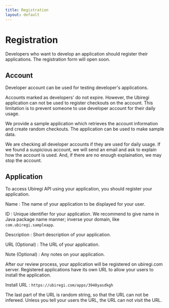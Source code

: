 ```yaml
---
title: Registration
layout: default
---
```


# Registration

Developers who want to develop an application should register their applications.
The registration form will open soon.

## Account

Developer account can be used for testing developer's applications.

Accounts marked as developers' do not expire.
However, the Ubiregi application can not be used to register checkouts on the account.
This limitation is to prevent someone to use developer account for their daily usage.

We provide a sample application which retrieves the account information and create random checkouts.
The application can be used to make sample data.

We are checking all developer accounts if they are used for daily usage.
If we found a suspicious account, we will send an email and ask to explain how the account is used.
And, if there are no enough explaination, we may stop the account.

## Application

To access Ubiregi API using your application, you should register your application.

Name
: The name of your application to be displayed for your user.

ID
: Unique identifier for your application.
  We recommend to give name in Java package name manner; inverse your domain, like `com.ubiregi.sampleapp`.

Description
: Short description of your application.

URL (Optional)
: The URL of your application. 

Note (Optional)
: Any notes on your application.

After our review process, your application will be registered on ubiregi.com server.
Registered applications have its own URL to allow your users to install the application.

Install URL
: `https://ubiregi.com/apps/3948yasdkgh`

The last part of the URL is random string, so that the URL can not be infereed. 
Unless you tell your users the URL, the URL can not visit the URL.
